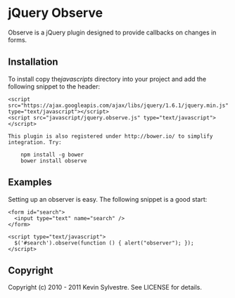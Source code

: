 # jQuery Observe

Observe is a jQuery plugin designed to provide callbacks on changes in forms.

## Installation

To install copy the*javascripts* directory into your project and add the following snippet to the header:

    <script src="https://ajax.googleapis.com/ajax/libs/jquery/1.6.1/jquery.min.js" type="text/javascript"></script>
    <script src="javascript/jquery.observe.js" type="text/javascript"></script>

    This plugin is also registered under http://bower.io/ to simplify integration. Try:

        npm install -g bower
        bower install observe

## Examples

Setting up an observer is easy. The following snippet is a good start:
    
    <form id="search">
      <input type="text" name="search" />
    </form>

    <script type="text/javascript">
      $('#search').observe(function () { alert("observer"); });
    </script>

## Copyright

Copyright (c) 2010 - 2011 Kevin Sylvestre. See LICENSE for details.

